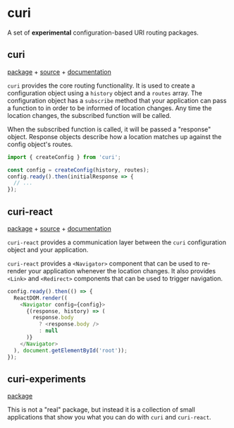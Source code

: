 # curi

A set of **experimental** configuration-based URI routing packages.

## curi

[package](/packages/curi) + [source](/packages/curi/src) + [documentation](/packages/curi/docs)

`curi` provides the core routing functionality. It is used to create a configuration object using a `history` object and a `routes` array. The configuration object has a `subscribe` method that your application can pass a function to in order to be informed of location changes. Any time the location changes, the subscribed function will be called.

When the subscribed function is called, it will be passed a "response" object. Response objects describe how a location matches up against the config object's routes.

```js
import { createConfig } from 'curi';

const config = createConfig(history, routes);
config.ready().then(initialResponse => {
  // ...
});
```

## curi-react

[package](/packages/curi-react) + [source](/packages/curi-react/src) + [documentation](/packages/curi-react/docs)

`curi-react` provides a communication layer between the `curi` configuration object and your application.

`curi-react` provides a `<Navigator>` component that can be used to re-render your application whenever the location changes. It also provides `<Link>` and `<Redirect>` components that can be used to trigger navigation.

```js
config.ready().then(() => {
  ReactDOM.render((
    <Navigator config={config}>
      {(response, history) => (
        response.body
          ? <response.body />
          : null
      )}
    </Navigator>
  ), document.getElementById('root'));
});
```

## curi-experiments

[package](/packages/curi-experiments)

This is not a "real" package, but instead it is a collection of small applications that show you what you can do with `curi` and `curi-react`.
